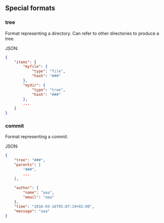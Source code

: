 ## Special formats

### tree
Format representing a directory. Can refer to other directories to produce a tree.

JSON:
```json
{
    "items": {
        "myfile": {
            "type": "file",
            "hash": "###"
        },
        "mydir": {
            "type": "tree",
            "hash": "###"
        },
        ...
    }
}
```
        
### commit
Format representing a commit.

JSON:
```json
{
    "tree": "###",
    "parents": [
        "###",
        ...
    ],
    
    "author": {
        "name": "aaa",
        "email": "aaa"
    },
    "time": "2016-03-16T05:07:19+02:00",
    "message": "aaa"
}
```
